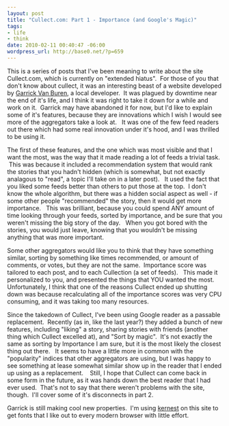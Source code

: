 ```yaml
--- 
layout: post
title: "Cullect.com: Part 1 - Importance (and Google's Magic)"
tags: 
- life
- think
date: 2010-02-11 00:40:47 -06:00
wordpress_url: http://base0.net/?p=659
---
```

This is a series of posts that I've been meaning to write about the site Cullect.com, which is currently on "extended hiatus".  For those of you that don't know about cullect, it was an interesting beast of a website developed by <a href="http://garrickvanburen.com/">Garrick Van Buren</a>, a local developer.  It was plagued by downtime near the end of it's life, and I think it was right to take it down for a while and work on it.  Garrick may have abandoned it for now, but I'd like to explain some of it's features, because they are innovations which I wish I would see more of the aggregators take a look at.   It was one of the few feed readers out there which had some real innovation under it's hood, and I was thrilled to be using it.

The first of these features, and the one which was most visible and that I want the most, was the way that it made reading a lot of feeds a trivial task.  This was because it included a recommendation system that would rank the stories that you hadn't hidden (which is somewhat, but not exactly analagous to "read", a topic I'll take on in a later post).   It used the fact that you liked some feeds better than others to put those at the top.  I don't know the whole algorithm, but there was a hidden social aspect as well - if some other people "recommended" the story, then it would get more importance.   This was brilliant, because you could spend ANY amount of time looking through your feeds, sorted by importance, and be sure that you weren't missing the big story of the day.   When you got bored with the stories, you would just leave, knowing that you wouldn't be missing anything that was more important.

Some other aggregators would like you to think that they have something similar, sorting by something like times recommended, or amount of comments, or votes, but they are not the same.  Importance score was tailored to each post, and to each Cullection (a set of feeds).   This made it personalized to you, and presented the things that YOU wanted the most.   Unfortunately, I think that one of the reasons Cullect ended up shutting down was because recalculating all of the importance scores was very CPU consuming, and it was taking too many resources.

Since the takedown of Cullect, I've been using Google reader as a passable replacement.  Recently (as in, like the last year?) they added a bunch of new features, including "liking" a story, sharing stories with friends (another thing which Cullect excelled at), and "Sort by magic".  It's not exactly the same as sorting by Importance I am sure, but it is the most likely the closest thing out there.   It seems to have a little more in common with the "popularity" indices that other aggregators are using, but I was happy to see something at lease somewhat similar show up in the reader that I ended up using as a replacement.    Still, I hope that Cullect can come back in some form in the future, as it was hands down the best reader that I had ever used.  That's not to say that there weren't problems with the site, though.  I'll cover some of it's disconnects in part 2.

Garrick is still making cool new properties.  I'm using <a href="http://kernest.com">kernest</a> on this site to get fonts that I like out to every modern browser with little effort.
